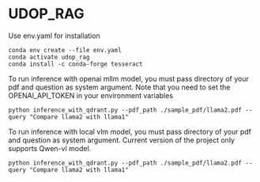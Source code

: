 # UDOP_RAG

Use env.yaml for installation
```
conda env create --file env.yaml
conda activate udop_rag
conda install -c conda-forge tesseract
```

To run inference with openai mllm model, you must pass directory of your pdf and question as system argument. Note that you need to set the OPENAI_API_TOKEN in your environment variables
```
python inference_with_qdrant.py --pdf_path ./sample_pdf/llama2.pdf --query "Compare llama2 with llama1"
```

To run inference with local vlm model, you must pass directory of your pdf and question as system argument.  Current version of the project only supports Qwen-vl model.
```
python inference_with_qdrant.py --pdf_path ./sample_pdf/llama2.pdf --query "Compare llama2 with llama1"
```